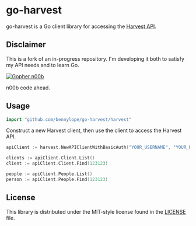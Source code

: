 # go-harvest

go-harvest is a Go client library for accessing the [Harvest API](https://github.com/harvesthq/api).

## Disclaimer

This is a fork of an in-progress repository. I'm developing it both to
satisfy my API needs and to learn Go.

[![Gopher n00b](http://i.imgur.com/ZGD7g81.gif)](http://pbfcomics.com/50)

n00b code ahead.

## Usage

```go
import "github.com/bennylope/go-harvest/harvest"
```

Construct a new Harvest client, then use the client to access the Harvest API.

```go
apiClient := harvest.NewAPIClientWithBasicAuth("YOUR_USERNAME", "YOUR_PASSWORD", "YOUR_SUBDOMAIN")

clients := apiClient.Client.List()
client := apiClient.Client.Find(123123)

people := apiClient.People.List()
person := apiClient.People.Find(123123)
```

## License
This library is distributed under the MIT-style license found in the [LICENSE](./LICENSE) file.


